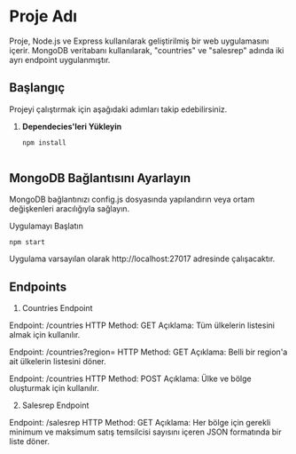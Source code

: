 # Proje Adı

Proje, Node.js ve Express kullanılarak geliştirilmiş bir web uygulamasını içerir. MongoDB veritabanı kullanılarak, "countries" ve "salesrep" adında iki ayrı endpoint uygulanmıştır.

## Başlangıç

Projeyi çalıştırmak için aşağıdaki adımları takip edebilirsiniz.

1. **Dependecies'leri Yükleyin**

   ```bash
   npm install



## MongoDB Bağlantısını Ayarlayın

MongoDB bağlantınızı config.js dosyasında yapılandırın veya ortam değişkenleri aracılığıyla sağlayın.


Uygulamayı Başlatın

```
npm start
```

Uygulama varsayılan olarak http://localhost:27017 adresinde çalışacaktır.


## Endpoints

1. Countries Endpoint
   
Endpoint: /countries
HTTP Method: GET
Açıklama: Tüm ülkelerin listesini almak için kullanılır.

Endpoint: /countries?region=
HTTP Method: GET
Açıklama: Belli bir region'a ait ülkelerin listesini döner.

Endpoint: /countries
HTTP Method: POST
Açıklama: Ülke ve bölge oluşturmak için kullanılır.

2. Salesrep Endpoint
   
Endpoint: /salesrep
HTTP Method: GET
Açıklama: Her bölge için gerekli minimum ve maksimum satış temsilcisi sayısını içeren JSON formatında bir liste döner.
